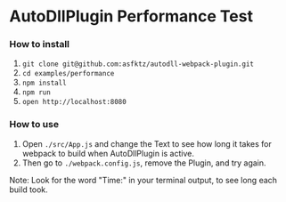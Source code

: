 # AutoDllPlugin Performance Test

### How to install

1. `git clone git@github.com:asfktz/autodll-webpack-plugin.git`
2. `cd examples/performance`
3. `npm install`
4. `npm run`
5. `open http://localhost:8080`


### How to use

1. Open `./src/App.js` and change the Text to see how long it takes for webpack to build when AutoDllPlugin is active.
2. Then go to `./webpack.config.js`, remove the Plugin, and try again.

Note: Look for the word "Time:" in your terminal output, to see long each build took.
